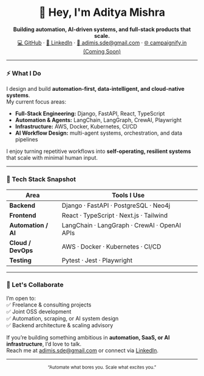 <h1 align="center">👋 Hey, I'm <strong>Aditya Mishra</strong></h1>

<p align="center">
  <strong>Building automation, AI-driven systems, and full-stack products that scale.</strong><br>
  <a href="https://github.com/adimis-ai">💻 GitHub</a> · 
  <a href="https://linkedin.com/in/adimis-sde">🔗 LinkedIn</a> · 
  <a href="mailto:adimis.sde@gmail.com">📧 adimis.sde@gmail.com</a> · 
  <a href="https://campaignify.ai">🌐 campaignify.in (Coming Soon)</a>
</p>

---

### ⚡ What I Do

I design and build **automation-first, data-intelligent, and cloud-native systems**.  
My current focus areas:  
- **Full-Stack Engineering:** Django, FastAPI, React, TypeScript  
- **Automation & Agents:** LangChain, LangGraph, CrewAI, Playwright  
- **Infrastructure:** AWS, Docker, Kubernetes, CI/CD  
- **AI Workflow Design:** multi-agent systems, orchestration, and data pipelines  

I enjoy turning repetitive workflows into **self-operating, resilient systems** that scale with minimal human input.

---

### 🧰 Tech Stack Snapshot

| Area | Tools I Use |
|------|--------------|
| **Backend** | Django · FastAPI · PostgreSQL · Neo4j |
| **Frontend** | React · TypeScript · Next.js · Tailwind |
| **Automation / AI** | LangChain · LangGraph · CrewAI · OpenAI APIs |
| **Cloud / DevOps** | AWS · Docker · Kubernetes · CI/CD |
| **Testing** | Pytest · Jest · Playwright |

---

### 🤝 Let's Collaborate

I’m open to:  
✅ Freelance & consulting projects  
✅ Joint OSS development  
✅ Automation, scraping, or AI system design  
✅ Backend architecture & scaling advisory  

If you’re building something ambitious in **automation, SaaS, or AI infrastructure**, I’d love to talk.  
Reach me at [adimis.sde@gmail.com](mailto:adimis.sde@gmail.com) or connect via [LinkedIn](https://linkedin.com/in/adimis-sde).

---

<p align="center">
  <sub>“Automate what bores you. Scale what excites you.”</sub>
</p>
